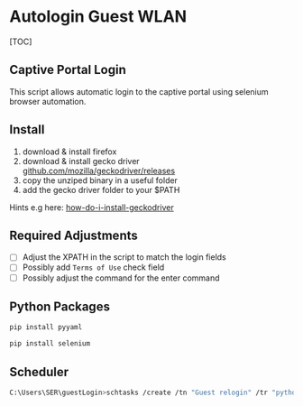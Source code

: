 # Autologin Guest WLAN

[TOC]

## Captive Portal Login

This script allows automatic login to the captive portal using selenium browser automation.

## Install

1. download & install firefox
2. download & install gecko driver [github.com/mozilla/geckodriver/releases](https://github.com/mozilla/geckodriver/releases)
3. copy the unziped binary in a useful folder
4. add the gecko driver folder to your $PATH

Hints e.g here: [how-do-i-install-geckodriver](https://stackoverflow.com/questions/41190989/how-do-i-install-geckodriver)

## Required Adjustments

- [ ] Adjust the XPATH in the script to match the login fields
- [ ] Possibly add `Terms of Use` check field
- [ ] Possibly adjust the command for the enter command

## Python Packages

```bash
pip install pyyaml

pip install selenium
```



## Scheduler

```bash
C:\Users\SER\guestLogin>schtasks /create /tn "Guest relogin" /tr "python captive_portal.py" /sc hourly /mo 6 /st 00:05
```
